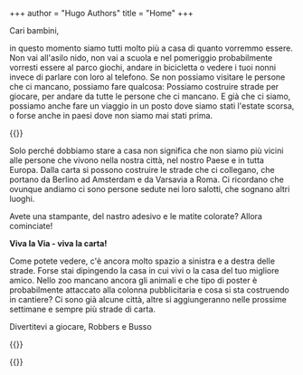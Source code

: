 +++
author = "Hugo Authors"
title = "Home"
+++

Cari bambini,

in questo momento siamo tutti molto più a casa di quanto vorremmo essere. Non vai all'asilo nido, non vai a scuola e nel pomeriggio probabilmente vorresti essere al parco giochi, andare in bicicletta o vedere i tuoi nonni invece di parlare con loro al telefono. Se non possiamo visitare le persone che ci mancano, possiamo fare qualcosa: Possiamo costruire strade per giocare, per andare da tutte le persone che ci mancano. E già che ci siamo, possiamo anche fare un viaggio in un posto dove siamo stati l'estate scorsa, o forse anche in paesi dove non siamo mai stati prima.

{{<gallery>}}

Solo perché dobbiamo stare a casa non significa che non siamo più vicini alle persone che vivono nella nostra città, nel nostro Paese e in tutta Europa. Dalla carta si possono costruire le strade che ci collegano, che portano da Berlino ad Amsterdam e da Varsavia a Roma. Ci ricordano che ovunque andiamo ci sono persone sedute nei loro salotti, che sognano altri luoghi.

Avete una stampante, del nastro adesivo e le matite colorate? Allora cominciate!

**Viva la Via - viva la carta!**

Come potete vedere, c'è ancora molto spazio a sinistra e a destra delle strade. Forse stai dipingendo la casa in cui vivi o la casa del tuo migliore amico. Nello zoo mancano ancora gli animali e che tipo di poster è probabilmente attaccato alla colonna pubblicitaria e cosa si sta costruendo in cantiere? Ci sono già alcune città, altre si aggiungeranno nelle prossime settimane e sempre più strade di carta.

Divertitevi a giocare, Robbers e Busso

{{<downloads>}}

{{<team-avatar>}}